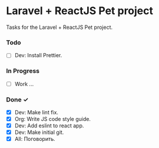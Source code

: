 # Laravel + ReactJS Pet project

Tasks for the Laravel + ReactJS Pet project.

### Todo
- [ ] Dev: Install Prettier.

### In Progress

- [ ] Work ...

### Done ✓

- [x] Dev: Make lint fix.
- [x] Org: Write JS code style guide.
- [x] Dev: Add eslint to react app.
- [x] Dev: Make initial git.
- [x] All: Поговорить.